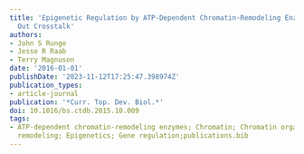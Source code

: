 ```yaml
---
title: 'Epigenetic Regulation by ATP-Dependent Chromatin-Remodeling Enzymes: SNF-ing
  Out Crosstalk'
authors:
- John S Runge
- Jesse R Raab
- Terry Magnuson
date: '2016-01-01'
publishDate: '2023-11-12T17:25:47.398974Z'
publication_types:
- article-journal
publication: '*Curr. Top. Dev. Biol.*'
doi: 10.1016/bs.ctdb.2015.10.009
tags:
- ATP-dependent chromatin-remodeling enzymes; Chromatin; Chromatin organization; Chromatin
  remodeling; Epigenetics; Gene regulation;publications.bib
---
```

